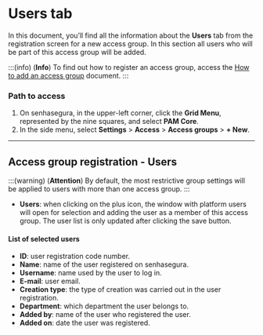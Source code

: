 # Users tab

In this document, you’ll find all the information about the **Users** tab from the registration screen for a new access group. In this section all users who will be part of this access group will be added.

:::(info) (**Info**)
To find out how to register an access group, access the [How to add an access group](/v3-32/docs/pam-session-how-to-add-an-access-group) document.
:::

### Path to access

1. On senhasegura, in the upper-left corner, click the **Grid Menu**, represented by the nine squares, and select **PAM Core**.
2. In the side menu, select **Settings** > **Access** > **Access groups** > **+ New**.

---
## Access group registration - Users
:::(warning) (**Attention**)
By default, the most restrictive group settings will be applied to users with more than one access group.
:::

* **Users**: when clicking on the plus icon, the window with platform users will open for selection and adding the user as a member of this access group. The user list is only updated after clicking the save button.

#### List of selected users
* **ID**: user registration code number.
* **Name**: name of the user registered on senhasegura.
* **Username**: name used by the user to log in.
* **E-mail**: user email.
* **Creation type**: the type of creation was carried out in the user registration.
* **Department**: which department the user belongs to.
* **Added by**: name of the user who registered the user.
* **Added on**: date the user was registered.